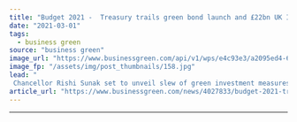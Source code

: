 ```yaml
---
title: "Budget 2021 -  Treasury trails green bond launch and £22bn UK Infrastructure Bank plans"
date: "2021-03-01"
tags: 
  - business green
source: "business green"
image_url: "https://www.businessgreen.com/api/v1/wps/e4c93e3/a2095ed4-6025-47d0-8716-0730c99044ac/5/SUNAK-Rishi-251120-2-C-HM-Treasury-Flickr-CC-BY-NC-ND-2-0-185x114.jpg"
image_fp: "/assets/img/post_thumbnails/158.jpg"
lead: "
 Chancellor Rishi Sunak set to unveil slew of green investment measures as pressure mounts on government for ambitious net zero recovery drive ..."
article_url: "https://www.businessgreen.com/news/4027833/budget-2021-treasury-trails-green-bond-launch-gbp22bn-uk-infrastructure-bank-plans"
---
```


---
